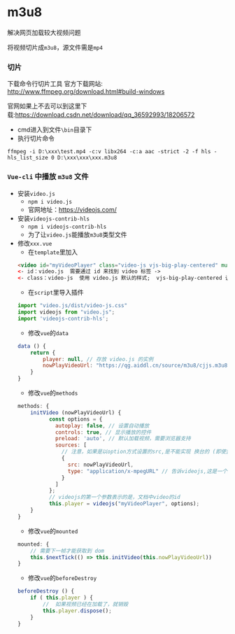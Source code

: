 # m3u8
解决网页加载较大视频问题

将视频切片成`m3u8`，源文件需是`mp4`

### 切片
下载命令行切片工具
官方下载网站: http://www.ffmpeg.org/download.html#build-windows

官网如果上不去可以到这里下载:https://download.csdn.net/download/qq_36592993/18206572
- cmd进入到文件`\bin`目录下
- 执行切片命令
```
ffmpeg -i D:\xxx\test.mp4 -c:v libx264 -c:a aac -strict -2 -f hls -hls_list_size 0 D:\xxx\xxx\xxx.m3u8
```

### `Vue-cli` 中播放 `m3u8` 文件
- 安装`video.js`
	- `npm i video.js`
	- 官网地址：https://videojs.com/
- 安装`videojs-contrib-hls`
	- `npm i videojs-contrib-hls`
	- 为了让`video.js`能播放`m3u8`类型文件
- 修改`xxx.vue`
	- 在`template`里加入
	```html
	<video id="myVideoPlayer" class="video-js vjs-big-play-centered" muted></video>
	<- id：video.js  需要通过 id 来找到 video 标签 ->
	<- class：video-js  使用 video.js 默认的样式;  vjs-big-play-centered 让播放按钮居中 ->
	```
	- 在`script`里导入插件
	```js
	import "video.js/dist/video-js.css"
	import videojs from "video.js";
	import 'videojs-contrib-hls';
	```
	- 修改`vue`的`data`
	```js
	data () {
		return {
			player: null, // 存放 video.js 的实例
			nowPlayVideoUrl: "https://qg.aiddl.cn/source/m3u8/cjjs.m3u8" // m3u8 的地址，不要放到项目里，webpack 无法解析此类文件
		}
	}
	```
	- 修改`vue`的`methods`
	```js
	methods: {
		initVideo (nowPlayVideoUrl) {
			  const options = {
				autoplay: false, // 设置自动播放
				controls: true, // 显示播放的控件
				preload: 'auto', // 默认加载视频，需要浏览器支持
				sources: [
				  // 注意，如果是以option方式设置的src,是不能实现 换台的 (即使监听了nowPlayVideoUrl也没实现)
				  {
					src: nowPlayVideoUrl,
					type: "application/x-mpegURL" // 告诉videojs,这是一个hls流
				  }
				]
			  };
			  // videojs的第一个参数表示的是，文档中video的id
			  this.player = videojs("myVideoPlayer", options);
    	}
	}
	```
	- 修改`vue`的`mounted`
	```js
	mounted: {
		// 需要下一帧才能获取到 dom
		this.$nextTick(() => this.initVideo(this.nowPlayVideoUrl))
	}
	```
	- 修改`vue`的`beforeDestroy`
	```js
	beforeDestroy () {
		if ( this.player ) {
			//	如果视频已经在加载了，就销毁
			this.player.dispose();
		}
	}
	```
